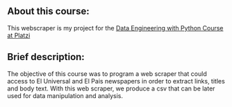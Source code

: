 <h2>About this course:</h2>

This webscraper is my project for the [Data Engineering with Python Course at Platzi](https://platzi.com/clases/ingenieria-datos/) 

<h2>Brief description:</h2>

The objective of this course was to program a web scraper that could access to El Universal and El Pais newspapers in order to extract links, titles and body text. 
With this web scraper, we produce a csv that can be later used for data manipulation and analysis. 
